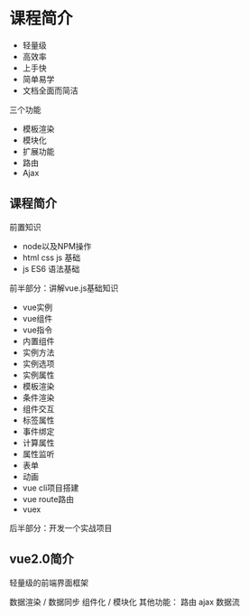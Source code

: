 # 课程简介

- 轻量级
- 高效率
- 上手快
- 简单易学
- 文档全面而简洁

三个功能

- 模板渲染
- 模块化
- 扩展功能
 - 路由
 - Ajax
 
## 课程简介

前置知识

- node以及NPM操作
- html css js 基础
- js ES6  语法基础

前半部分：讲解vue.js基础知识

 - vue实例
 - vue组件
 - vue指令
 - 内置组件
 - 实例方法
 - 实例选项
 - 实例属性
 - 模板渲染
 - 条件渲染
 - 组件交互
 - 标签属性
 - 事件绑定
 - 计算属性
 - 属性监听
 - 表单
 - 动画
 - vue cli项目搭建
 - vue route路由
 - vuex
 
后半部分：开发一个实战项目


## vue2.0简介


轻量级的前端界面框架

数据渲染 / 数据同步
组件化 / 模块化
其他功能：  路由 ajax 数据流


